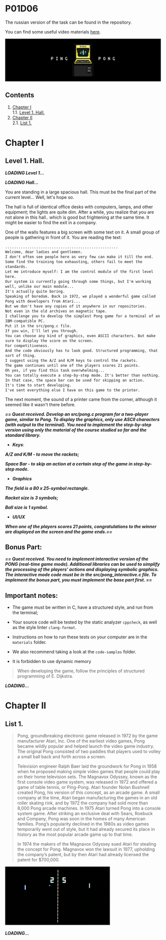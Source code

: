 # P01D06 
The russian version of the task can be found in the repository.

You can find some useful video materials [here](https://edu.21-school.ru/video/selection/1e701d98-b421-4c8a-ab63-b1a658d9a180).

![dayp01](misc/eng/images/dayp01.png)

## Contents

1. [Chapter I](#Chapter-I) \
    1.1. [Level 1. Hall.](#level-1-hall)
2. [Chapter II](#Chapter-II) \
    2.1. [List 1.](#list-1)


# Chapter I

## Level 1. Hall.

***LOADING Level 1…***

***LOADING Hall…***

You are standing in a large spacious hall. This must be the final part of the current level... Well, let's hope so.

The hall is full of identical office desks with computers, lamps, and other equipment; the lights are quite dim. After a while, you realize that you are not alone in this hall.. which is good but frightening at the same time. It might be easier to find the exit in a company. 

One of the walls features a big screen with some text on it. A small group of people is gathering in front of it. You are reading the text:

    ...................................................
    Welcome, dear ladies and gentlemen. 
    I don't often see people here as very few can make it till the end.
    Some find the training too exhausting, others fail to meet the standards.
    Let me introduce myself: I am the control module of the first level here. 
    Our system is currently going through some things, but I'm working well, unlike our main module...
    It's actually quite boring. 
    Speaking of boredom. Back in 1972, we played a wonderful game called Pong with developers from Atari...
    But we don't have any copies of it anywhere in our repositories.
    Not even in the old archives on magnetic tape.
    I challenge you to develop the simplest Pong game for a terminal of an IBM-compatible PC.
    Put it in the src/pong.c file. 
    If you win, I'll let you through. 
    You can choose any kind of graphics, even ASCII characters. But make sure to display the score on the screen. 
    For competitiveness.
    And the code obviously has to look good. Structured programming, that sort of thing.
    I suggest using the A/Z and K/M keys to control the rackets. 
    The game continues until one of the players scores 21 points. 
    Oh yes, if you find this task overwhelming...
    You can totally execute a step-by-step mode. It's better than nothing.
    In that case, the space bar can be used for skipping an action.
    It's time to start developing. 
    I've sent everything else I have on this game to the printer.

The next moment, the sound of a printer came from the corner, although it seemed 
like it wasn't there before.

***== Quest received. Develop an src/pong.c program for a two-player game, 
similar to Pong. To display the graphics, only use ASCII characters (with output 
to the terminal). You need to implement the step-by-step 
version using only the material of the course studied 
so far and the standard library.***

* ***Keys***:

***A/Z and K/M - to move the rackets;***

***Space Bar - to skip an action at a certain step of the game in step-by-step mode.***

* ***Graphics***

***The field is a 80 x 25-symbol rectangle.*** 

***Racket size is 3 symbols;*** 

***Ball size is 1 symbol.***

* ***UI/UX***

***When one of the players scores 21 points, congratulations to the winner are displayed on the screen and the game ends.==***

## Bonus Part:

***== Quest received. You need to implement interactive version of the PONG (real-time game mode). Additional 
libraries can be used to simplify the processing of the players' actions and displaying symbolic graphics. The interactive mode code must be in the src/pong_interactive.c file. To implement the bonus part, you must implement the base part first. ==***

## Important notes:

* The game must be written in C, have a structured style, and run from the terminal; 
  
* Your source code will be tested by the static analyzer `cppcheck`, as well as the style linter `clang-format`. 
  
* Instructions on how to run these tests on your computer are in the `materials` folder. 
  
* We also recommend taking a look at the `code-samples` folder.

* It is forbidden to use dynamic memory

> When developing the game, follow 
the principles of structured programming of E. Dijkstra.

***LOADING...***

# Chapter II

## List 1.

>Pong, groundbreaking electronic game released in 1972 by the game manufacturer Atari, Inc. One of the earliest video games, Pong became wildly popular and helped launch the video game industry. The original Pong consisted of two paddles that players used to volley a small ball back and forth across a screen.
>
>Television engineer Ralph Baer laid the groundwork for Pong in 1958 when he proposed making simple video games that people could play on their home television sets. The Magnavox Odyssey, known as the first console video game system, was released in 1972 and offered a game of table tennis, or Ping-Pong. Atari founder Nolan Bushnell created Pong, his version of this concept, as an arcade game. A small company at the time, Atari began manufacturing the games in an old roller skating rink, and by 1972 the company had sold more than 8,000 Pong arcade machines. In 1975 Atari turned Pong into a console system game. After striking an exclusive deal with Sears, Roebuck and Company, Pong was soon in the homes of many American families. Pong’s popularity declined in the 1980s as video games temporarily went out of style, but it had already secured its place in history as the most popular arcade game up to that time.
>
>In 1974 the makers of the Magnavox Odyssey sued Atari for stealing the concept for Pong. Magnavox won the lawsuit in 1977, upholding the company’s patent, but by then Atari had already licensed the patent for $700,000.
>
![pong](misc/eng/images/pong.png)

***LOADING...***

